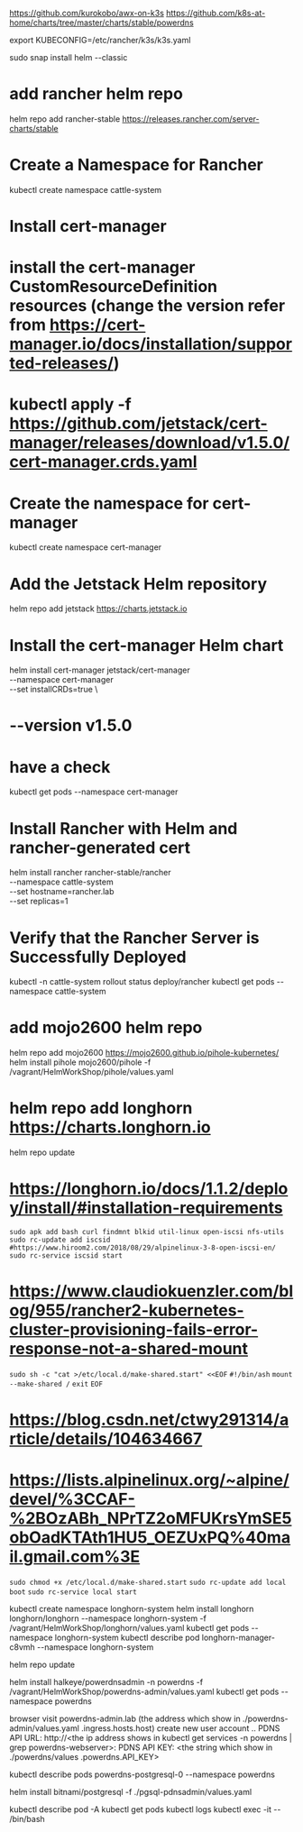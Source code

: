 https://github.com/kurokobo/awx-on-k3s
https://github.com/k8s-at-home/charts/tree/master/charts/stable/powerdns

export KUBECONFIG=/etc/rancher/k3s/k3s.yaml


sudo snap install helm --classic

# add rancher helm repo
helm repo add rancher-stable https://releases.rancher.com/server-charts/stable

# Create a Namespace for Rancher
kubectl create namespace cattle-system

# Install cert-manager
# install the cert-manager CustomResourceDefinition resources (change the version refer from https://cert-manager.io/docs/installation/supported-releases/)
# kubectl apply -f https://github.com/jetstack/cert-manager/releases/download/v1.5.0/cert-manager.crds.yaml
# Create the namespace for cert-manager
kubectl create namespace cert-manager
# Add the Jetstack Helm repository
helm repo add jetstack https://charts.jetstack.io
# Install the cert-manager Helm chart
helm install cert-manager jetstack/cert-manager \
  --namespace cert-manager \
  --set installCRDs=true \
  # --version v1.5.0 
# have a check
kubectl get pods --namespace cert-manager

# Install Rancher with Helm and rancher-generated cert
helm install rancher rancher-stable/rancher \
  --namespace cattle-system \
  --set hostname=rancher.lab \
  --set replicas=1
# Verify that the Rancher Server is Successfully Deployed
kubectl -n cattle-system rollout status deploy/rancher
kubectl get pods --namespace cattle-system

# add mojo2600 helm repo
helm repo add mojo2600 https://mojo2600.github.io/pihole-kubernetes/
helm install pihole mojo2600/pihole -f /vagrant/HelmWorkShop/pihole/values.yaml

<!-- # add bitnami helm repo 
helm repo add bitnami https://charts.bitnami.com/bitnami
# create pgsql namespace
kubectl create namespace pgsql
# install postgresql
helm install postgresql bitnami/postgresql --namespace pgsql -f /vagrant/HelmWorkShop/postgresql/values.yaml
kubectl get pods --namespace pgsql -->

<!-- # add runix helm repo 
helm repo add runix https://helm.runix.net
# install pgadmin
helm install pgadmin runix/pgadmin4 --namespace pgsql -f /vagrant/HelmWorkShop/pgadmin/values.yaml
kubectl describe pgadmin-pgadmin4-bf884f4c8-n59c2  --namespace pgsql -->

<!-- # create powerdns namespace
kubectl create namespace powerdns

# add k8s at home helm repo
helm repo add k8s-at-home https://k8s-at-home.com/charts/
# install powerdns 
helm install powerdns k8s-at-home/powerdns --namespace powerdns -f /vagrant/HelmWorkShop/powerdns/values-k8s-at-home.yaml


kubectl get pods --namespace powerdns
kubectl describe pod powerdns-598454f648-kgr5v -n powerdns


kubectl exec --stdin --tty powerdns-postgresql-0 -n powerdns -- /bin/bash
createdb -h localhost -p 5432 -U pdns pdns_admin
psql -U pdns
\l

https://doc.powerdns.com/authoritative/dnsupdate.html

# add halkeye helm repo
helm repo add halkeye https://halkeye.github.io/helm-charts/
# install powerdns-admin
helm install powerdnsadmin halkeye/powerdnsadmin -n powerdns -f /vagrant/HelmWorkShop/powerdns-admin/values.yaml
kubectl logs powerdnsadmin-86b467cf97-84p24  -n powerdns

helm repo add k8s-at-home https://k8s-at-home.com/charts/
helm repo add bitnami https://charts.bitnami.com/bitnami -->

# helm repo add longhorn https://charts.longhorn.io

helm repo update

# https://longhorn.io/docs/1.1.2/deploy/install/#installation-requirements
`sudo apk add bash curl findmnt blkid util-linux open-iscsi nfs-utils`
`sudo rc-update add iscsid #https://www.hiroom2.com/2018/08/29/alpinelinux-3-8-open-iscsi-en/`
`sudo rc-service iscsid start`

# https://www.claudiokuenzler.com/blog/955/rancher2-kubernetes-cluster-provisioning-fails-error-response-not-a-shared-mount
`sudo sh -c "cat >/etc/local.d/make-shared.start" <<EOF`
`#!/bin/ash`
`mount --make-shared /`
`exit`
`EOF`

# https://blog.csdn.net/ctwy291314/article/details/104634667
# https://lists.alpinelinux.org/~alpine/devel/%3CCAF-%2BOzABh_NPrTZ2oMFUKrsYmSE5obOadKTAth1HU5_OEZUxPQ%40mail.gmail.com%3E
`sudo chmod +x /etc/local.d/make-shared.start`
`sudo rc-update add local boot`
`sudo rc-service local start`

kubectl create namespace longhorn-system
helm install longhorn longhorn/longhorn --namespace longhorn-system -f /vagrant/HelmWorkShop/longhorn/values.yaml
kubectl get pods --namespace longhorn-system
kubectl describe pod longhorn-manager-c8vmh --namespace longhorn-system

helm repo update




helm install <powerdnsadmin> halkeye/powerdnsadmin -n powerdns -f /vagrant/HelmWorkShop/powerdns-admin/values.yaml
kubectl get pods --namespace powerdns

browser visit powerdns-admin.lab (the address which show in ./powerdns-admin/values.yaml .ingress.hosts.host)
create new user account
..
PDNS API URL: http://<the ip address shows in kubectl get services -n powerdns | grep powerdns-webserver>:<the port number shows in >
PDNS API KEY: <the string which show in ./powerdns/values .powerdns.API_KEY>

kubectl describe pods powerdns-postgresql-0 --namespace powerdns

helm install <pgsql-pdnsadmin> bitnami/postgresql -f ./pgsql-pdnsadmin/values.yaml

kubectl describe pod -A
kubectl get pods
kubectl logs <podname>
kubectl exec -it <podname> -- /bin/bash

